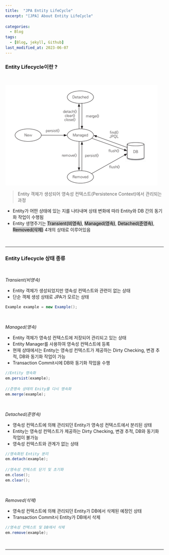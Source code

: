 ```yaml
---
title:  "JPA Entity LifeCycle"
excerpt: "[JPA] About Entity LifeCycle"

categories:
  - Blog
tags:
  - [Blog, jekyll, Github]
last_modified_at: 2023-06-07
---
```


### Entity Lifecycle이란 ?

<br />

![image info](/assets/img/jpaLifecycle.png)
<img src="/assets/img/jpaLifecycle.png" alt="" width="0" height="0">

> Entity 객체가 생성되어 영속성 컨텍스트(Persistence Context)에서 관리되는 과정


- Entity가 어떤 상태에 있는 지를 나타내며 상태 변화에 따라 Entity와 DB 간의 동기화 작업이 수행됨
- Entity 생명주기는 <mark style="background-color:#cccccc">Transient(비영속)</mark>, <mark style="background-color:#cccccc">Managed(영속)</mark>, <mark style="background-color:#cccccc">Detached(준영속)</mark>, <mark style="background-color:#cccccc">Removed(삭제)</mark> 4개의 상태로 이루어있음


<br />

---
### Entity Lifecycle 상태 종류

<br />

*Transient(비영속)*

- Entity 객체가 생성되었지만 영속성 컨텍스트와 관련이 없는 상태
- 단순 객체 생성 상태로 JPA가 모르는 상태

```java
Example example = new Example();
```

<br />

*Managed(영속)*

- Entity 객체가 영속성 컨텍스트에 저장되어 관리되고 있는 상태
- Entity Manager를 사용하여 영속성 컨텍스트에 등록
- 현재 상태에서는 Entity는 영속성 컨텍스트가 제공하는 Dirty Checking, 변경 추적, DB와 동기화 작업이 가능
- Transaction Commit시에 DB와 동기화 작업을 수행

```java
//Entity 영속화
em.persist(example);

//준영속 상태의 Enity를 다시 영속화
em.merge(example);
```

<br />

*Detached(준영속)*

- 영속성 컨텍스트에 의해 관리되던 Entity가 영속성 컨텍스트에서 분리된 상태
- Entity는 영속성 컨텍스트가 제공하는 Dirty Checking, 변경 추적, DB와 동기화 작업이 불가능
- 영속성 컨텍스트와 관계가 없는 상태


```java
//영속화된 Entity 분리
em.detach(example);

//영속성 컨텍스트 닫기 및 초기화
em.close();
em.clear();
```

<br />


*Removed(삭제)*

- 영속성 컨텍스트에 의해 관리되던 Entity가 DB에서 삭제된 예정인 상태
- Transaction Commit시 Entity가 DB에서 삭제

```java
//영속성 컨텍스트 및 DB에서 삭제
em.remove(example);
```

<br />

---
